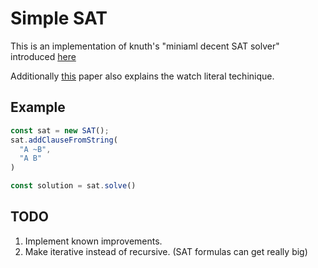 # Simple SAT

This is an implementation of knuth's "miniaml decent SAT solver"
introduced [here](https://www-cs-faculty.stanford.edu/~knuth/programs/sat0w.w)

Additionally [this](https://www.academia.edu/9255616/Simple_and_Efficient_SAT_Solving_using_Watched_Literals) paper
also explains the watch literal techinique.

## Example

```typescript
const sat = new SAT();
sat.addClauseFromString(
  "A ~B",
  "A B"
)

const solution = sat.solve()
```

## TODO

1. Implement known improvements.
1. Make iterative instead of recursive. (SAT formulas can get really big)